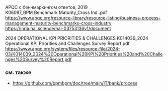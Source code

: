 APQC с бенчмаркингом ответов, 2019  
K06097_BPM Benchmark Maturity_Cross Ind..pdf  
https://www.apqc.org/resource-library/resource-listing/business-process-management-maturity-benchmarks-cross-industry  
https://inria.hal.science/hal-03753136v1/document  

2024 OPERATIONAL KPI PRIORITIES & CHALLENGES
K014039_2024 Operational KPI Priorities and Challenges Survey Report.pdf
https://www.apqc.org/system/files/resource-file/2024-03/K014039_2024%20Operational%20KPI%20Priorities%20and%20Challenges%20Survey%20Report.pdf


### см. также
- https://github.com/bpmbpm/doc/tree/main/IT/bank/process
